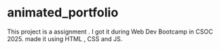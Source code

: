 # animated_portfolio
This project is a assignment . I got it during Web Dev Bootcamp in CSOC 2025.
made it using HTML , CSS and JS.
